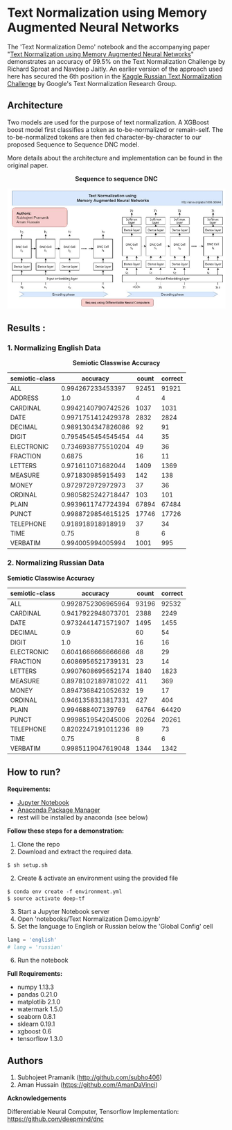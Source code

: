 # Text Normalization using Memory Augmented Neural Networks

The 'Text Normalization Demo' notebook and the accompanying paper "<a href="http://arxiv.org/abs/1806.00044">Text Normalization using Memory Augmented Neural Networks</a>" demonstrates an accuracy of 99.5% on the Text Normalization Challenge by Richard Sproat and Navdeep Jaitly. An earlier version of the approach used here has secured the 6th position in the [Kaggle Russian Text Normalization Challenge](https://www.kaggle.com/c/text-normalization-challenge-russian-language) by Google's Text Normalization Research Group.

## Architecture
Two models are used for the purpose of text normalization. A XGBoost boost model first classifies a token as to-be-normalized or remain-self. The to-be-normalized tokens are then fed character-by-character to our proposed Sequence to Sequence DNC model. 

More details about the architecture and implementation can be found in the original paper.

<center>
	
**Sequence to sequence DNC**

![Sequence to sequence DNC](__images__/seq-to-seq-DNC.jpg)


</center>	

## Results : 

### 1. Normalizing English Data 

<center>

**Semiotic Classwise Accuracy**

| semiotic-class | accuracy           | count | correct |
|----------------|--------------------|-------|---------|
| ALL            | 0.994267233453397  | 92451 | 91921   |
| ADDRESS        | 1.0                | 4     | 4       |
| CARDINAL       | 0.9942140790742526 | 1037  | 1031    |
| DATE           | 0.9971751412429378 | 2832  | 2824    |
| DECIMAL        | 0.9891304347826086 | 92    | 91      |
| DIGIT          | 0.7954545454545454 | 44    | 35      |
| ELECTRONIC     | 0.7346938775510204 | 49    | 36      |
| FRACTION       | 0.6875             | 16    | 11      |
| LETTERS        | 0.971611071682044  | 1409  | 1369    |
| MEASURE        | 0.971830985915493  | 142   | 138     |
| MONEY          | 0.972972972972973  | 37    | 36      |
| ORDINAL        | 0.9805825242718447 | 103   | 101     |
| PLAIN          | 0.9939611747724394 | 67894 | 67484   |
| PUNCT          | 0.9988729854615125 | 17746 | 17726   |
| TELEPHONE      | 0.918918918918919  | 37    | 34      |
| TIME           | 0.75               | 8     | 6       |
| VERBATIM       | 0.994005994005994  | 1001  | 995     |

</center>

### 2. Normalizing Russian Data

**Semiotic Classwise Accuracy**

<center>

| semiotic-class | accuracy           | count | correct |
|----------------|--------------------|-------|---------|
| ALL            | 0.9928752306965964 | 93196 | 92532   |
| CARDINAL       | 0.9417922948073701 | 2388  | 2249    |
| DATE           | 0.9732441471571907 | 1495  | 1455    |
| DECIMAL        | 0.9                | 60    | 54      |
| DIGIT          | 1.0                | 16    | 16      |
| ELECTRONIC     | 0.6041666666666666 | 48    | 29      |
| FRACTION       | 0.6086956521739131 | 23    | 14      |
| LETTERS        | 0.9907608695652174 | 1840  | 1823    |
| MEASURE        | 0.8978102189781022 | 411   | 369     |
| MONEY          | 0.8947368421052632 | 19    | 17      |
| ORDINAL        | 0.9461358313817331 | 427   | 404     |
| PLAIN          | 0.994688407139769  | 64764 | 64420   |
| PUNCT          | 0.9998519542045006 | 20264 | 20261   |
| TELEPHONE      | 0.8202247191011236 | 89    | 73      |
| TIME           | 0.75               | 8     | 6       |
| VERBATIM       | 0.9985119047619048 | 1344  | 1342    |

</center>

## How to run?

**Requirements:**
- [Jupyter Notebook](http://jupyter.org/) 
- [Anaconda Package Manager](https://anaconda.org/)
- rest will be installed by anaconda (see below)

**Follow these steps for a demonstration:**

1. Clone the repo
2. Download and extract the required data.
```
$ sh setup.sh
```
2. Create & activate an environment using the provided file
```
$ conda env create -f environment.yml
$ source activate deep-tf
```
3. Start a Jupyter Notebook server
4. Open 'notebooks/Text Normalization Demo.ipynb'
5. Set the language to English or Russian below the 'Global Config' cell
```python
lang = 'english'
# lang = 'russian'
```
6. Run the notebook

**Full Requirements:**

- numpy 1.13.3
- pandas 0.21.0
- matplotlib 2.1.0
- watermark 1.5.0
- seaborn 0.8.1
- sklearn 0.19.1
- xgboost 0.6
- tensorflow 1.3.0

## Authors
1. Subhojeet Pramanik (http://github.com/subho406)
2. Aman Hussain (https://github.com/AmanDaVinci)

**Acknowledgements**

Differentiable Neural Computer, Tensorflow Implementation: https://github.com/deepmind/dnc
